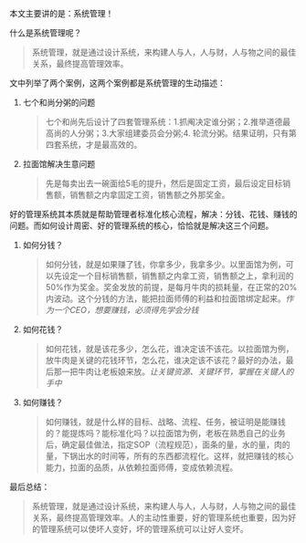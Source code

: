 本文主要讲的是：系统管理！ 

什么是系统管理呢？ 

> 系统管理，就是通过设计系统，来构建人与人，人与财，人与物之间的最佳关系，最终提高管理效率。 

文中列举了两个案例，这两个案例都是系统管理的生动描述： 

1. 七个和尚分粥的问题

	>  七个和尚先后设计了四套管理系统：1.抓阄决定谁分粥；2.推举道德最高尚的人分粥；3.大家组建委员会分粥;4. 轮流分粥。结果证明，只有第四套系统，才是最高效的。
	
2. 拉面馆解决生意问题

	> 先是每卖出去一碗面给5毛的提升，然后是固定工资，最后设定目标销售额，销售额之内拿固定工资，销售额之外那奖金。 

好的管理系统其本质就是帮助管理者标准化核心流程，解决：分钱、花钱、赚钱的问题。而如何设计周密、好的管理系统的核心，恰恰就是解决这三个问题。

1. 如何分钱？ 
	> 如何分钱，就是如果赚了钱，你拿多少，我拿多少。以里面馆为例，可以先设定一个目标销售额，销售额之内拿工资，销售额之上，拿利润的50%作为奖金。奖金发放的前提，是每月牛肉的损耗量，在正常的20%内波动。这个分钱的方法，能把拉面师傅的利益和拉面馆绑定起来。*作为一个CEO，想要赚钱，必须得先学会分钱*

2. 如何花钱？
	> 如何花钱，就是该花多少，怎么花，谁决定该不该花。以拉面馆为例，放牛肉是关键的花钱环节，怎么花，谁决定该不该花？最好的办法，最后那一把牛肉让老板娘来放。*让关键资源、关键环节，掌握在关键人的手中*
	
3. 如何赚钱？
	> 如何赚钱，就是什么样的目标、战略、流程、任务，被证明是能赚钱的？能提炼吗？能标准化吗？以拉面馆为例，老板在熟悉自己的业务后，确定最佳做法，指定SOP（流程规范），面条的量，水的量，肉的量，下锅出水的时间等，所有的东西都流程化。这样，就把赚钱的核心能力，拉面的品质，从依赖拉面师傅，变成依赖流程。

最后总结：

> 系统管理，就是通过设计系统，来构建人与人，人与财，人与物之间的最佳关系，最终提高管理效率。人的主动性重要，好的管理系统也重要，因为好的管理系统可以使坏人变好，坏的管理系统可以让好人变坏。

